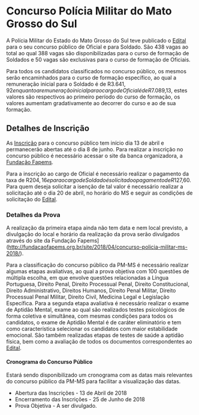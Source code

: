 # Concurso Polícia Militar do Mato Grosso do Sul
A Polícia Militar do Estado do Mato Grosso do Sul teve publicado o [Edital](http://fundacaofapems.org.br/site/2018/04/concurso-policia-militar-ms-2018/) para o seu concurso público de Oficial e para Soldado. São 438 vagas ao total ao qual 388 vagas são disponibilizadas para o curso de formação de Soldados e 50 vagas são exclusivas para o curso de formação de Oficiais. 

Para todos os candidatos classificados no concurso público, os mesmos serão encaminhados para o curso de formação específico, ao qual a remuneração inicial para o Soldado é de R$3.641,92 enquanto a remuneração inicial para o cargo de Oficial é de R$7.089,13, estes valores são respectivos ao primeiro período do curso de formação, os valores aumentam gradativamente ao decorrer do curso e ao de sua formação. 

## Detalhes de Inscrição  

As [Inscrição](http://fundacaofapems.org.br/site/2018/04/concurso-policia-militar-ms-2018/) para o concurso público tem início dia 13 de abril e permanecerão abertas até o dia 8 de junho. Para realizar a inscrição no concurso público é necessário acessar o site da banca organizadora, a [ Fundação Fapems](http://fundacaofapems.org.br/site/2018/04/concurso-policia-militar-ms-2018/).  

Para a inscrição ao cargo de Oficial é necessário realizar o pagamento da taxa de R$204,16 e para o cargo de Soldado é solicitado o pagamento de R$127,60. Para quem deseja solicitar a isenção de tal valor é necessário realizar a solicitação até o dia 20 de abril, no horário do MS e seguir as condições de solicitação do [Edital](http://fundacaofapems.org.br/site/2018/04/concurso-policia-militar-ms-2018/). 
### Detalhes da Prova  
A realização da primeira etapa ainda não tem data e nem local previsto, a divulgação do local e horário da realização da prova serão divulgados através do site da Fundação Fapems](http://fundacaofapems.org.br/site/2018/04/concurso-policia-militar-ms-2018/). 

Para a classificação do concurso público da PM-MS é necessário realizar algumas etapas avaliativas, ao qual a prova objetiva com 100 questões de múltipla escolha, em que envolve questões relacionadas a Língua Portuguesa, Direito Penal, Direito Processual Penal, Direito Constitucional, Direito Administrativo, Direitos Humanos, Direito Penal Militar, Direito Processual Penal Militar, Direito Civil, Medicina Legal e Legislação Específica. Para a segunda etapa avaliativa é necessário realizar o exame de Aptidão Mental, exame ao qual são realizados testes psicológicos de forma coletiva e simultânea, com mesmas condições para todos os candidatos, o exame de Aptidão Mental é de caráter eliminatório e tem como característica selecionar os candidatos com maior estabilidade emocional. São também realizadas etapas de testes de saúde a aptidão física, bem como a avaliação de todos os documentos correspondentes ao [Edital](http://fundacaofapems.org.br/site/2018/04/concurso-policia-militar-ms-2018/). 

#### Cronograma do Concurso Público  

Estará sendo disponibilizado um cronograma com as datas mais relevantes do concurso público da PM-MS para facilitar a visualização das datas.  

* Abertura das Inscrições - 13 de Abril de 2018  
* Encerramento das Inscrições - 25 de Junho de 2018  
* Prova Objetiva - A ser divulgado. 